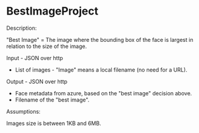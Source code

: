 # BestImageProject

Description:

"Best Image" = The image where the bounding box of the face is largest in relation to the size of the image.

Input - JSON over http
* List of images - "Image" means a local filename (no need for a URL).

Output - JSON over http
* Face metadata from azure, based on the "best image" decision above.
* Filename of the "best image".

Assumptions:

Images size is between 1KB and 6MB.
